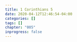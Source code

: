 ```yaml
---
title: 1 Corinthians 5
date: 2020-04-12T12:46:54-04:00
categories: []
tags: []
chapter: "005"
inprogress: false
---
```



